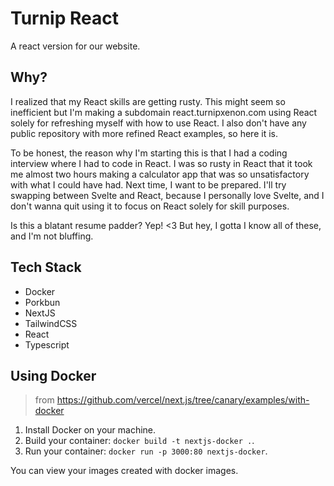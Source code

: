 # Turnip React

A react version for our website.

## Why?

I realized that my React skills are getting rusty. This might seem so inefficient but I'm making a subdomain react.turnipxenon.com using React solely for refreshing myself with how to use React. I also don't have any public repository with more refined React examples, so here it is.

To be honest, the reason why I'm starting this is that I had a coding interview where I had to code in React. I was so rusty in React that it took me almost two hours making a calculator app that was so unsatisfactory with what I could have had. Next time, I want to be prepared. I'll try swapping between Svelte and React, because I personally love Svelte, and I don't wanna quit using it to focus on React solely for skill purposes.

Is this a blatant resume padder? Yep! <3 But hey, I gotta I know all of these, and I'm not bluffing.

## Tech Stack

- Docker
- Porkbun
- NextJS
- TailwindCSS
- React
- Typescript

## Using Docker

> from https://github.com/vercel/next.js/tree/canary/examples/with-docker

1. Install Docker on your machine.
2. Build your container: `docker build -t nextjs-docker .`.
3. Run your container: `docker run -p 3000:80 nextjs-docker`.

You can view your images created with docker images.
